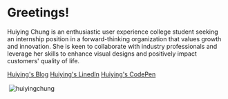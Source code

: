 
<!--
**HuiYingChung/HuiYingChung** is a ✨ _special_ ✨ repository because its `README.md` (this file) appears on your GitHub profile.

Here are some ideas to get you started:

- 🔭 I’m currently working on ...
- 🌱 I’m currently learning ...
- 👯 I’m looking to collaborate on ...
- 🤔 I’m looking for help with ...
- 💬 Ask me about ...
- 📫 How to reach me: ...
- 😄 Pronouns: ...
- ⚡ Fun fact: ...
### Hi there 👋
-->

# Greetings!

Huiying Chung is an enthusiastic user experience college student seeking an internship position in a forward-thinking organization that values growth and innovation. She is keen to collaborate with industry professionals and leverage her skills to enhance visual designs and positively impact customers' quality of life.

<a href="https://freexeme.blogspot.com/" target="_blank">Huiying's Blog</a>
<a href="https://www.linkedin.com/in/huiying-chung-013057a0/" target="_blank">Huiying's LinedIn</a>
<a href="https://codepen.io/HuiYingChung/" target="_blank">Huiying's CodePen</a>


<p>&nbsp;<img align="center" src="https://github-readme-stats.vercel.app/api?username=huiyingchung&show_icons=true&locale=en" alt="huiyingchung" /></p>
